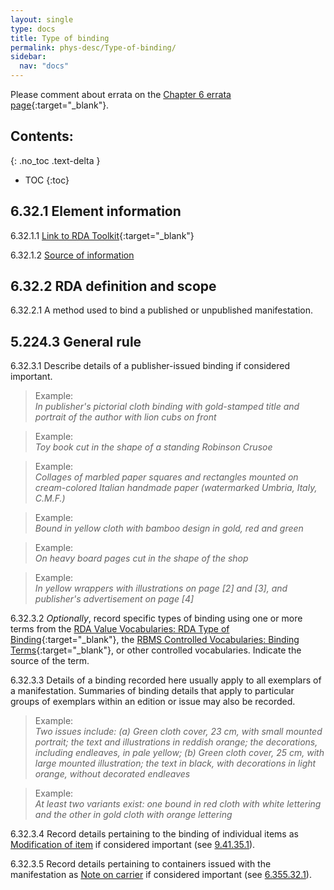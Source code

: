 ```yaml
---
layout: single
type: docs
title: Type of binding
permalink: phys-desc/Type-of-binding/
sidebar:
  nav: "docs"
---
```


Please comment about errata on the [Chapter 6 errata page](https://docs.google.com/document/d/1mb67GUCT1bbQjywyeTpbjpWDe5iymT3qJ7jeoof5Ra4/edit#heading=h.pkpi6terva3x){:target="_blank"}.

## Contents:
{: .no_toc .text-delta }

- TOC
{:toc}

## 6.32.1 Element information

<a name="6.32.1.1">6.32.1.1</a> [Link to RDA Toolkit](https://beta.rdatoolkit.org/Content?externalId=en-US_ala-4b9320ad-5cf8-31b7-aad2-7d4b60070bbb){:target="_blank"}

<a name="6.32.1.2">6.32.1.2</a> [Source of information](/DCRMR/phys-desc/) 

## 6.32.2 RDA definition and scope

<a name="6.32.2.1">6.32.2.1</a> A method used to bind a published or unpublished manifestation.

## 5.224.3 General rule 

<a name="6.32.3.1">6.32.3.1</a> Describe details of a publisher-issued binding if considered important.

>Example:  
><CITE>In publisher's pictorial cloth binding with gold-stamped title and portrait of the author with lion cubs on front</CITE>

>Example:  
><CITE>Toy book cut in the shape of a standing Robinson Crusoe</CITE>

>Example:  
><CITE>Collages of marbled paper squares and rectangles mounted on cream-colored Italian handmade paper (watermarked Umbria, Italy, C.M.F.)</CITE>

>Example:  
><CITE>Bound in yellow cloth with bamboo design in gold, red and green </CITE>

>Example:  
><CITE>On heavy board pages cut in the shape of the shop</CITE>

>Example:  
><CITE>In yellow wrappers with illustrations on page [2] and [3], and publisher's advertisement on page [4]</CITE>

<a name="6.32.3.2">6.32.3.2</a> *Optionally*, record specific types of binding using one or more terms from the [RDA Value Vocabularies: RDA Type of Binding](http://www.rdaregistry.info/termList/RDATypeOfBinding/){:target="_blank"},
 the [RBMS Controlled Vocabularies: Binding Terms](http://rbms.info/vocabularies/paper/alphabetical_list.htm){:target="_blank"}, or other controlled vocabularies. Indicate the source of the term.

<a name="6.32.3.3">6.32.3.3</a> Details of a binding recorded here usually apply to all exemplars of a manifestation. Summaries of binding details that apply to particular groups of exemplars within an edition or issue may also be recorded.

>Example:  
><CITE>Two issues include: (a) Green cloth cover, 23 cm, with small mounted portrait; the text and illustrations in reddish orange; the decorations, including endleaves, in pale yellow; (b) Green cloth cover, 25 cm, with large mounted illustration; the text in black, with decorations in light orange, without decorated endleaves</CITE>

>Example:  
><CITE>At least two variants exist: one bound in red cloth with white lettering and the other in gold cloth with orange lettering</CITE>

<a name="6.32.3.4">6.32.3.4</a> Record details pertaining to the binding of individual items as [Modification of item](/DCRMR/additional-notes/Modification-of-item/) if considered important (see [9.41.35.1](/DCRMR/additional-notes/Modification-of-item/#9.41.35.1)).

<a name="6.32.3.5">6.32.3.5</a> Record details pertaining to containers issued with the manifestation as [Note on carrier](/DCRMR/phys-desc/Note-on-carrier/) if considered important (see [6.355.32.1](/DCRMR/phys-desc/Note-on-carrier/#6.355.32.1)).
